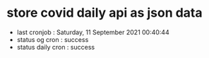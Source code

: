 # store covid daily api as json data

- last cronjob : Saturday, 11 September 2021 00:40:44
- status og cron : success
- status daily cron : success
      
      